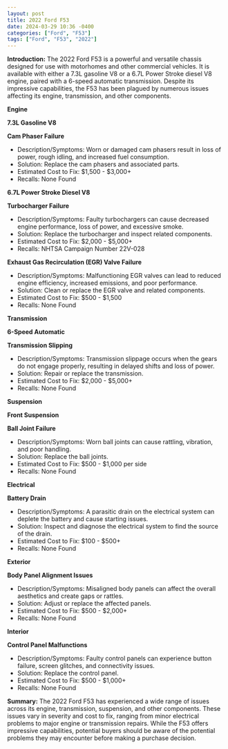 ```yaml
---
layout: post
title: 2022 Ford F53
date: 2024-03-29 10:36 -0400
categories: ["Ford", "F53"]
tags: ["Ford", "F53", "2022"]
---
```

**Introduction:**
The 2022 Ford F53 is a powerful and versatile chassis designed for use with motorhomes and other commercial vehicles. It is available with either a 7.3L gasoline V8 or a 6.7L Power Stroke diesel V8 engine, paired with a 6-speed automatic transmission. Despite its impressive capabilities, the F53 has been plagued by numerous issues affecting its engine, transmission, and other components.

**Engine**

**7.3L Gasoline V8**

**Cam Phaser Failure**
* Description/Symptoms: Worn or damaged cam phasers result in loss of power, rough idling, and increased fuel consumption.
* Solution: Replace the cam phasers and associated parts.
* Estimated Cost to Fix: $1,500 - $3,000+
* Recalls: None Found

**6.7L Power Stroke Diesel V8**

**Turbocharger Failure**
* Description/Symptoms: Faulty turbochargers can cause decreased engine performance, loss of power, and excessive smoke.
* Solution: Replace the turbocharger and inspect related components.
* Estimated Cost to Fix: $2,000 - $5,000+
* Recalls: NHTSA Campaign Number 22V-028

**Exhaust Gas Recirculation (EGR) Valve Failure**
* Description/Symptoms: Malfunctioning EGR valves can lead to reduced engine efficiency, increased emissions, and poor performance.
* Solution: Clean or replace the EGR valve and related components.
* Estimated Cost to Fix: $500 - $1,500
* Recalls: None Found

**Transmission**

**6-Speed Automatic**

**Transmission Slipping**
* Description/Symptoms: Transmission slippage occurs when the gears do not engage properly, resulting in delayed shifts and loss of power.
* Solution: Repair or replace the transmission.
* Estimated Cost to Fix: $2,000 - $5,000+
* Recalls: None Found

**Suspension**

**Front Suspension**

**Ball Joint Failure**
* Description/Symptoms: Worn ball joints can cause rattling, vibration, and poor handling.
* Solution: Replace the ball joints.
* Estimated Cost to Fix: $500 - $1,000 per side
* Recalls: None Found

**Electrical**

**Battery Drain**
* Description/Symptoms: A parasitic drain on the electrical system can deplete the battery and cause starting issues.
* Solution: Inspect and diagnose the electrical system to find the source of the drain.
* Estimated Cost to Fix: $100 - $500+
* Recalls: None Found

**Exterior**

**Body Panel Alignment Issues**
* Description/Symptoms: Misaligned body panels can affect the overall aesthetics and create gaps or rattles.
* Solution: Adjust or replace the affected panels.
* Estimated Cost to Fix: $500 - $2,000+
* Recalls: None Found

**Interior**

**Control Panel Malfunctions**
* Description/Symptoms: Faulty control panels can experience button failure, screen glitches, and connectivity issues.
* Solution: Replace the control panel.
* Estimated Cost to Fix: $500 - $1,000+
* Recalls: None Found

**Summary:**
The 2022 Ford F53 has experienced a wide range of issues across its engine, transmission, suspension, and other components. These issues vary in severity and cost to fix, ranging from minor electrical problems to major engine or transmission repairs. While the F53 offers impressive capabilities, potential buyers should be aware of the potential problems they may encounter before making a purchase decision.
